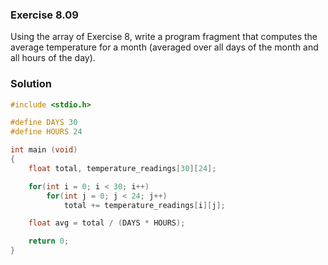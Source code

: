 ### Exercise 8.09

Using the array of Exercise 8, write a program fragment that computes the average temperature for a month (averaged over all days of the month and all hours of the day).

### Solution

```c
#include <stdio.h>

#define DAYS 30
#define HOURS 24

int main (void)
{
    float total, temperature_readings[30][24];

    for(int i = 0; i < 30; i++)
        for(int j = 0; j < 24; j++)
            total += temperature_readings[i][j];  

    float avg = total / (DAYS * HOURS);

    return 0;
}
```
